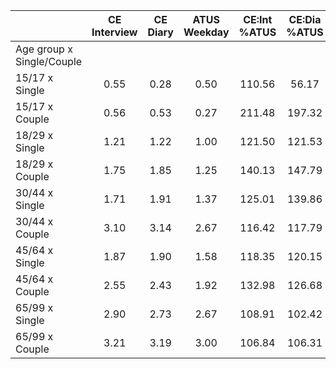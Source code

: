 
|                      | CE<br>Interview |  CE<br>Diary | ATUS<br>Weekday | CE:Int<br>%ATUS | CE:Dia<br>%ATUS |
| -------------------- | :----------: | :----------: | :----------: | :----------: | :----------: |
| Age group x Single/Couple |              |              |              |              |              |
| 15/17 x Single       |         0.55 |         0.28 |         0.50 |       110.56 |        56.17 |
| 15/17 x Couple       |         0.56 |         0.53 |         0.27 |       211.48 |       197.32 |
| 18/29 x Single       |         1.21 |         1.22 |         1.00 |       121.50 |       121.53 |
| 18/29 x Couple       |         1.75 |         1.85 |         1.25 |       140.13 |       147.79 |
| 30/44 x Single       |         1.71 |         1.91 |         1.37 |       125.01 |       139.86 |
| 30/44 x Couple       |         3.10 |         3.14 |         2.67 |       116.42 |       117.79 |
| 45/64 x Single       |         1.87 |         1.90 |         1.58 |       118.35 |       120.15 |
| 45/64 x Couple       |         2.55 |         2.43 |         1.92 |       132.98 |       126.68 |
| 65/99 x Single       |         2.90 |         2.73 |         2.67 |       108.91 |       102.42 |
| 65/99 x Couple       |         3.21 |         3.19 |         3.00 |       106.84 |       106.31 |

